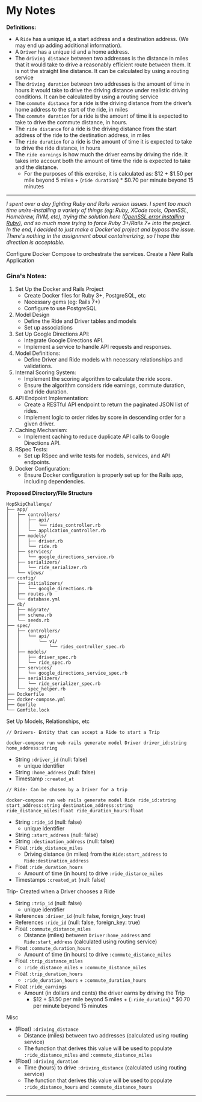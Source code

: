 # My Notes

**Definitions:**
- A `Ride` has a unique id, a start address and a destination address. (We may end up adding additional information).
- A `Driver` has a unique id and a home address.
- The `driving distance` between two addresses is the distance in miles that it would take to drive a reasonably efficient route between them. It is not the straight line distance. It can be calculated by using a routing service
- The `driving duration` between two addresses is the amount of time in hours it would take to drive the driving distance under realistic driving conditions. It can be calculated by using a routing service
- The `commute distance` for a ride is the driving distance from the driver’s home address to the start of the ride, in miles
- The `commute duration` for a ride is the amount of time it is expected to take to drive the commute distance, in hours.
- The `ride distance` for a ride is the driving distance from the start address of the ride to the destination address, in miles
- The `ride duration` for a ride is the amount of time it is expected to take to drive the ride distance, in hours
- The `ride earnings` is how much the driver earns by driving the ride. It takes into account both the amount of time the ride is expected to take and the distance. 
  - For the purposes of this exercise, it is calculated as: $12 + $1.50 per mile beyond 5 miles + (`ride duration`) * $0.70 per minute beyond 15 minutes

------------

*I spent over a day fighting Ruby and Rails version issues. I spent too much time un/re-installing a variety of things (eg: Ruby, XCode tools, OpenSSL, Homebrew, RVM, etc), trying the solution here ([OpenSSL error installing Ruby](https://johnskinnerportfolio.com/blog/ruby_330_error.html)), and so much more trying to force Ruby 3+/Rails 7+ into the project. In the end, I decided to just make a Docker'ed project and bypass the issue. There's nothing in the assignment about containerizing, so I hope this direction is acceptable.*

Configure Docker Compose to orchestrate the services.
Create a New Rails Application


### Gina's Notes:

 1. Set Up the Docker and Rails Project
    - Create Docker files for Ruby 3+, PostgreSQL, etc
    - Necessary gems (eg: Rails 7+)
    - Configure to use PostgreSQL
 2. Model Design
    - Define the Ride and Driver tables and models
    - Set up associations
 3. Set Up Google Directions API:
    - Integrate Google Directions API.
    - Implement a service to handle API requests and responses.
 4. Model Definitions:
    - Define Driver and Ride models with necessary relationships and validations.
 5. Internal Scoring System:
    - Implement the scoring algorithm to calculate the ride score.
    - Ensure the algorithm considers ride earnings, commute duration, and ride duration.
 6. API Endpoint Implementation:
    - Create a RESTful API endpoint to return the paginated JSON list of rides.
    - Implement logic to order rides by score in descending order for a given driver.
 7. Caching Mechanism:
    - Implement caching to reduce duplicate API calls to Google Directions API.
 8. RSpec Tests:
    - Set up RSpec and write tests for models, services, and API endpoints.
 9. Docker Configuration:
    - Ensure Docker configuration is properly set up for the Rails app, including dependencies.

**Proposed Directory/File Structure**
```
HopSkipChallenge/
├── app/
│   ├── controllers/
│   │   ├── api/
│   │   │   └── rides_controller.rb
│   │   └── application_controller.rb
│   ├── models/
│   │   ├── driver.rb
│   │   └── ride.rb
│   ├── services/
│   │   └── google_directions_service.rb
│   ├── serializers/
│   │   └── ride_serializer.rb
│   └── views/
├── config/
│   ├── initializers/
│   │   └── google_directions.rb
│   ├── routes.rb
│   └── database.yml
├── db/
│   ├── migrate/
│   ├── schema.rb
│   └── seeds.rb
├── spec/
│   ├── controllers/
│   │   └── api/
│   │       └── v1/
│   │           └── rides_controller_spec.rb
│   ├── models/
│   │   ├── driver_spec.rb
│   │   └── ride_spec.rb
│   ├── services/
│   │   └── google_directions_service_spec.rb
│   ├── serializers/
│   │   └── ride_serializer_spec.rb
│   └── spec_helper.rb
├── Dockerfile
├── docker-compose.yml
├── Gemfile
└── Gemfile.lock
```


Set Up Models, Relationships, etc


```
// Drivers- Entity that can accept a Ride to start a Trip

docker-compose run web rails generate model Driver driver_id:string home_address:string
```
- String `:driver_id` (null: false)
  - unique identifier
- String `:home_address` (null: false)
- Timestamp `:created_at`


```
// Ride- Can be chosen by a Driver for a trip

docker-compose run web rails generate model Ride ride_id:string start_address:string destination_address:string ride_distance_miles:float ride_duration_hours:float
```
- String `:ride_id` (null: false)
  - unique identifier
- String `:start_address` (null: false)
- String `:destination_address` (null: false)
- Float `:ride_distance_miles`
  - Driving distance (in miles) from the `Ride:start_address` to `Ride:destination_address`
- Float `:ride_duration_hours`
  - Amount of time (in hours) to drive `:ride_distance_miles`
- Timestamps `:created_at` (null: false)

Trip- Created when a Driver chooses a Ride
- String `:trip_id` (null: false)
  - unique identifier
- References `:driver_id` (null: false, foreign_key: true)
- References `:ride_id` (null: false, foreign_key: true)
- Float `:commute_distance_miles`
  - Distance (miles) between `Driver:home_address` and `Ride:start_address` (calculated using routing service)
- Float `:commute_duration_hours`
  - Amount of time (in hours) to drive `:commute_distance_miles`
- Float `:trip_distance_miles`
  - `:ride_distance_miles` + `:commute_distance_miles`
- Float `:trip_duration_hours`
  - `:ride_duration_hours` + `:commute_duration_hours`
- Float `:ride_earnings`
  - Amount (in dollars and cents) the driver earns by driving the Trip
    - $12 + $1.50 per mile beyond 5 miles + (`:ride_duration`) * $0.70 per minute beyond 15 minutes


Misc
- (Float) `:driving_distance`
  - Distance (miles) between two addresses (calculated using routing service)
  - The function that derives this value will be used to populate `:ride_distance_miles` and `:commute_distance_miles`
- (Float) `:driving_duration`
  - Time (hours) to drive `:driving_distance` (calculated using routing service)
  - The function that derives this value will be used to populate `:ride_distance_hours` and `:commute_distance_hours`

-----

